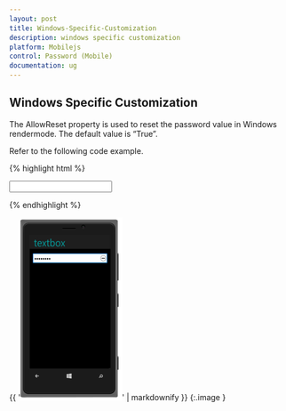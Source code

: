 ```yaml
---
layout: post
title: Windows-Specific-Customization
description: windows specific customization
platform: Mobilejs
control: Password (Mobile)
documentation: ug
---
```


## Windows Specific Customization

The AllowReset property is used to reset the password value in Windows rendermode. The default value is “True”.

Refer to the following code example.

{% highlight html %}

<input id="password_sample" data-role="ejmpassword" data-ej-watermarktext="Password" data-ej-rendermode="windows" data-ej-windows-allowreset="true">



{% endhighlight %}



{{ '![](Windows-Specific-Customization_images/Windows-Specific-Customization_img1.png)' | markdownify }}
{:.image }


